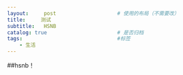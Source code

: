 ```yaml
---
layout:     post   				    # 使用的布局（不需要改）
title:     测试
subtitle:   HSNB 
catalog: true 						# 是否归档
tags:								#标签
    - 生活
---
```

##hsnb！
